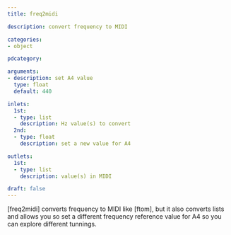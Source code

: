 ```yaml
---
title: freq2midi

description: convert frequency to MIDI

categories:
- object

pdcategory:

arguments:
- description: set A4 value
  type: float
  default: 440

inlets:
  1st:
  - type: list
    description: Hz value(s) to convert
  2nd:
  - type: float
    description: set a new value for A4

outlets:
  1st:
  - type: list
    description: value(s) in MIDI

draft: false
---
```


[freq2midi] converts frequency to MIDI like [ftom], but it also converts lists and allows you so set a different frequency reference value for A4 so you can explore different tunnings.

